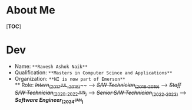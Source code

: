 
# About Me
[__TOC__]

# Dev
* Name: `**Ravesh Ashok Naik**`<br>
* Qualification: `**Masters in Computer Scince and Applications**` <br>
* Organization: `**NI is now part of Emerson**` <br>
** Role: <strike>_Intern_<sub>(2017<sup>JUL</sup>-2018)</sub></strike>~~ --> <strike>_S/W Technician_<sub>(2018-2019)</sub></strike> --> <strike>_Staff S/W Technician_<sub>(2020-2022<sup>JUN</sup>)</sub></strike> --> <strike>_Senior S/W Technician_<sub>(2022-2023)</sub></strike> --> **_Software Engineer_<sub>(2024<sup>JAN</sup>)</sub>** 

